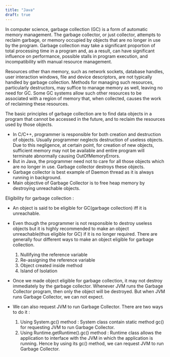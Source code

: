 ```yaml
---
title: "Java"
draft: true
---
```


In computer science, garbage collection (GC) is a form of automatic memory management. The garbage collector, or just collector, attempts to reclaim garbage, or memory occupied by objects that are no longer in use by the program. Garbage collection may take a significant proportion of total processing time in a program and, as a result, can have significant influence on performance, possible stalls in program execution, and incompatibility with manual resource management.

Resources other than memory, such as network sockets, database handles, user interaction windows, file and device descriptors, are not typically handled by garbage collection. Methods for managing such resources, particularly destructors, may suffice to manage memory as well, leaving no need for GC. Some GC systems allow such other resources to be associated with a region of memory that, when collected, causes the work of reclaiming these resources.

The basic principles of garbage collection are to find data objects in a program that cannot be accessed in the future, and to reclaim the resources used by those objects.

- In C/C++, programmer is responsible for both creation and destruction of objects. Usually programmer neglects destruction of useless objects. Due to this negligence, at certain point, for creation of new objects, sufficient memory may not be available and entire program will terminate abnormally causing OutOfMemoryErrors.
- But in Java, the programmer need not to care for all those objects which are no longer in use. Garbage collector destroys these objects.
- Garbage collector is best example of Daemon thread as it is always running in background.
- Main objective of Garbage Collector is to free heap memory by destroying unreachable objects.

Eligibility for garbage collection : 
- An object is said to be eligible for GC(garbage collection) iff it is unreachable.

- Even though the programmer is not responsible to destroy useless objects but it is highly recommended to make an object unreachable(thus eligible for GC) if it is no longer required.
There are generally four different ways to make an object eligible for garbage collection.
  1) Nullifying the reference variable
  2) Re-assigning the reference variable
  3) Object created inside method
  4) Island of Isolation

- Once we made object eligible for garbage collection, it may not destroy immediately by the garbage collector. Whenever JVM runs the Garbage Collector program, then only the object will be destroyed. But when JVM runs Garbage Collector, we can not expect.

- We can also request JVM to run Garbage Collector. There are two ways to do it :
  1) Using System.gc() method : 
      System class contain static method gc() for requesting JVM to run Garbage Collector.
  2) Using Runtime.getRuntime().gc() method : 
      Runtime class allows the application to interface with the JVM in which the application is running. Hence by using its gc() method, we can request JVM to run Garbage Collector.
